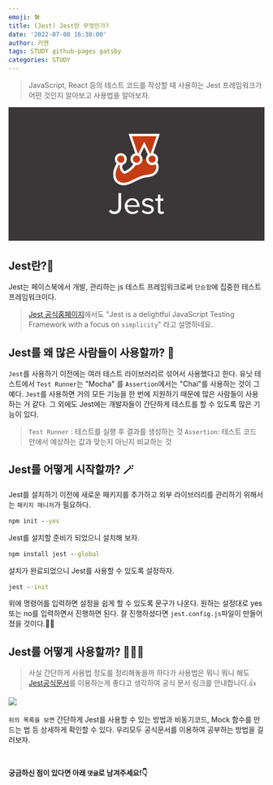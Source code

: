 ```yaml
---
emoji: 🛠
title: (Jest) Jest란 무엇인가?
date: '2022-07-08 16:30:00'
author: 키맨
tags: STUDY github-pages gatsby
categories: STUDY
---
```


> JavaScript, React 등의 테스트 코드를 작성할 때 사용하는 Jest 프레임워크가 어떤 것인지 알아보고 사용법을 알아보자.

<img alt="jest-image-01.png" src="./jest-image-01.png" >

## Jest란?🧐

Jest는 페이스북에서 개발, 관리하는 js 테스트 프레임워크로써 `단순함`에 집중한 테스트 프레임워크이다.

> [Jest 공식홈페이지](https://jestjs.io/)에서도 "Jest is a delightful JavaScript Testing Framework with a focus on `simplicity`" 라고 설명하네요.

## Jest를 왜 많은 사람들이 사용할까? 🤔

`Jest`를 사용하기 이전에는 여러 테스트 라이브러리르 섞어서 사용했다고 한다. 유닛 테스트에서 `Test Runner`는 "Mocha" 를 `Assertion`에서는 "Chai"를 사용하는 것이 그 예다. `Jest`를 사용하면 거의 모든 기능을 한 번에 지원하기 때문에 많은 사람들이 사용하는 거 같다. 그 외에도 Jest에는 개발자들이 간단하게 테스트를 할 수 있도록 많은 기능이 있다.

> `Test Runner` : 테스트를 실행 후 결과를 생성하는 것
> `Assertion`: 테스트 코드 안에서 예상하는 값과 맞는지 아닌지 비교하는 것

## Jest를 어떻게 시작할까? 🪄

Jest를 설치하기 이전에 새로운 패키지를 추가하고 외부 라이브러리를 관리하기 위해서는 `패키지 매니저`가 필요하다.

```cmd
npm init --yes
```

Jest를 설치할 준비가 되었으니 설치해 보자.

```cmd
npm install jest --global
```

설치가 완료되었으니 Jest를 사용할 수 있도록 설정하자.

```cmd
jest --init
```

위에 명령어를 입력하면 설정을 쉽게 할 수 있도록 문구가 나온다. 원하는 설정대로 yes 또는 no를 입력하면서 진행하면 된다. 잘 진행하셨다면 `jest.config.js`파일이 만들어졌을 것이다.👍🏻

## Jest를 어떻게 사용할까? 🧑🏻‍💻

> 사실 간단하게 사용법 정도를 정리해놓을까 하다가 사용법은 뭐니 뭐니 해도 [Jest공식문서](https://jestjs.io/docs/getting-started)를 이용하는게 좋다고 생각하여 공식 문서 링크를 안내합니다.👍

![](https://images.velog.io/images/jooyoung/post/d0af70aa-6fc8-4718-af08-f28778f92012/%E1%84%86%E1%85%AE%E1%84%8C%E1%85%A6%202.png)

`위의 목록을 보면` 간단하게 Jest를 사용할 수 있는 방법과 비동기코드, Mock 함수를 만드는 법 등 상세하게 확인할 수 있다. 우리모두 공식문서를 이용하여 공부하는 방법을 길러보자.

<br/>

**궁금하신 점이 있다면 아래 `댓글`로 남겨주세요!👇**

```toc

```
